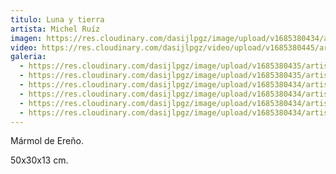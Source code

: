 ```yaml
---
titulo: Luna y tierra
artista: Michel Ruíz
imagen: https://res.cloudinary.com/dasijlpgz/image/upload/v1685380434/artistas/Michel%20Ru%C3%ADz/Piedra%20de%20Ere%C3%B1o/P1050756.jpg
video: https://res.cloudinary.com/dasijlpgz/video/upload/v1685380445/artistas/Michel%20Ru%C3%ADz/Piedra%20de%20Ere%C3%B1o/project.mp4
galeria:
  - https://res.cloudinary.com/dasijlpgz/image/upload/v1685380435/artistas/Michel%20Ru%C3%ADz/Piedra%20de%20Ere%C3%B1o/P1050751.jpg
  - https://res.cloudinary.com/dasijlpgz/image/upload/v1685380435/artistas/Michel%20Ru%C3%ADz/Piedra%20de%20Ere%C3%B1o/P1050753.jpg
  - https://res.cloudinary.com/dasijlpgz/image/upload/v1685380434/artistas/Michel%20Ru%C3%ADz/Piedra%20de%20Ere%C3%B1o/P1050749.jpg
  - https://res.cloudinary.com/dasijlpgz/image/upload/v1685380434/artistas/Michel%20Ru%C3%ADz/Piedra%20de%20Ere%C3%B1o/P1050756.jpg
  - https://res.cloudinary.com/dasijlpgz/image/upload/v1685380434/artistas/Michel%20Ru%C3%ADz/Piedra%20de%20Ere%C3%B1o/P1050754.jpg
  - https://res.cloudinary.com/dasijlpgz/image/upload/v1685380434/artistas/Michel%20Ru%C3%ADz/Piedra%20de%20Ere%C3%B1o/P1050755.jpg
---
```

Mármol de Ereño.

5﻿0x30x13 cm.
